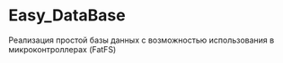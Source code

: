 # Easy_DataBase
Реализация простой базы данных с возможностью использования в микроконтроллерах (FatFS)
